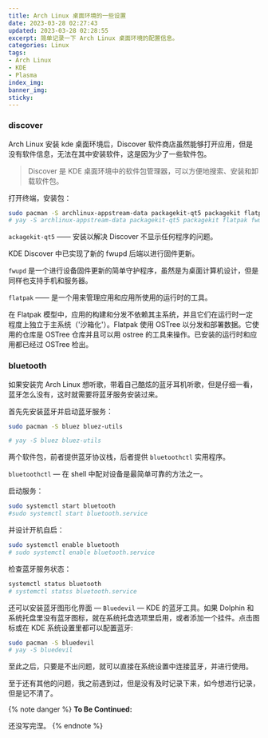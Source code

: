```yaml
---
title: Arch Linux 桌面环境的一些设置
date: 2023-03-28 02:27:43
updated: 2023-03-28 02:28:55
excerpt: 简单记录一下 Arch Linux 桌面环境的配置信息。
categories: Linux
tags: 
- Arch Linux
- KDE
- Plasma
index_img:
banner_img:
sticky:
---
```


### discover

Arch Linux 安装 kde 桌面环境后，Discover 软件商店虽然能够打开应用，但是没有软件信息，无法在其中安装软件，这是因为少了一些软件包。

> Discover 是 KDE 桌面环境中的软件包管理器，可以方便地搜索、安装和卸载软件包。

打开终端，安装包：

```zsh
sudo pacman -S archlinux-appstream-data packagekit-qt5 packagekit flatpak fwupd
# yay -S archlinux-appstream-data packagekit-qt5 packagekit flatpak fwupd
```

`ackagekit-qt5` —— 安装以解决 Discover 不显示任何程序的问题。

KDE Discover 中已实现了新的 fwupd 后端以进行固件更新。

`fwupd` 是一个进行设备固件更新的简单守护程序，虽然是为桌面计算机设计，但是同样也支持手机和服务器。

`flatpak` —— 是一个用来管理应用和应用所使用的运行时的工具。

在 Flatpak 模型中，应用的构建和分发不依赖其主系统，并且它们在运行时一定程度上独立于主系统（'沙箱化'）。Flatpak 使用 OSTree 以分发和部署数据。它使用的仓库是 OSTree 仓库并且可以用 ostree 的工具来操作。已安装的运行时和应用都已经过 OSTree 检出。

### bluetooth

如果安装完 Arch Linux 想听歌，带着自己酷炫的蓝牙耳机听歌，但是仔细一看，蓝牙怎么没有，这时就需要将蓝牙服务安装过来。

首先先安装蓝牙并启动蓝牙服务：

```zsh
sudo pacman -S bluez bluez-utils

# yay -S bluez bluez-utils
```

两个软件包，前者提供蓝牙协议栈，后者提供 `bluetoothctl` 实用程序。

`bluetoothctl` — 在 shell 中配对设备是最简单可靠的方法之一。

启动服务：

```zsh
sudo systemctl start bluetooth
#sudo systemctl start bluetooth.service
```

并设计开机自启：

```zsh
sudo systemctl enable bluetooth
# sudo systemctl enable bluetooth.service
```

检查蓝牙服务状态：

```zsh
systemctl status bluetooth
# systemctl statss bluetooth.service
```

还可以安装蓝牙图形化界面 — `Bluedevil` — KDE 的蓝牙工具。如果 Dolphin 和系统托盘里没有蓝牙图标，就在系统托盘选项里启用，或者添加一个挂件。点击图标或在 KDE 系统设置里都可以配置蓝牙:

```zsh
sudo pacman -S bluedevil
# yay -S bluedevil
```

至此之后，只要是不出问题，就可以直接在系统设置中连接蓝牙，并进行使用。

至于还有其他的问题，我之前遇到过，但是没有及时记录下来，如今想进行记录，但是记不清了。

{% note danger %}
**To Be Continued:**

还没写完涅。
{% endnote %}